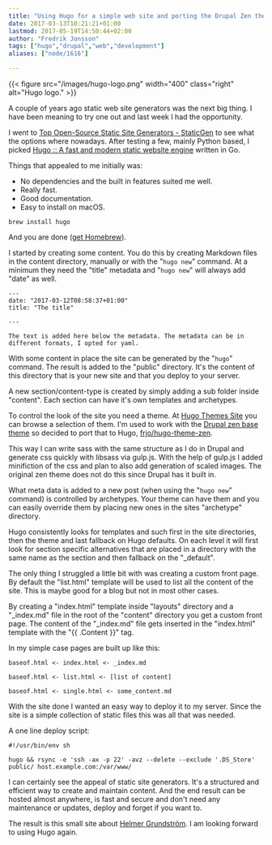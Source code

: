 ```yaml
---
title: "Using Hugo for a simple web site and porting the Drupal Zen theme"
date: 2017-03-13T10:21:21+01:00
lastmod: 2017-05-19T14:50:44+02:00
author: "Fredrik Jonsson"
tags: ["hugo","drupal","web","development"]
aliases: ["node/1616"]

---
```


{{< figure src="/images/hugo-logo.png" width="400" class="right" alt="Hugo logo." >}}

A couple of years ago static web site generators was the next big thing. I have been meaning to try one out and last week I had the opportunity.

I went to [Top Open-Source Static Site Generators - StaticGen](https://www.staticgen.com/) to see what the options where nowadays. After testing a few, mainly Python based, I picked [Hugo :: A fast and modern static website engine](https://gohugo.io/) written in Go.

Things that appealed to me initially was:

* No dependencies and the built in features suited me well.
* Really fast.
* Good documentation.
* Easy to install on macOS.

~~~~
brew install hugo
~~~~

And you are done ([get Homebrew](https://brew.sh/)).

I started by creating some content. You do this by creating Markdown files in the content directory, manually or with the "`hugo new`" command. At a minimum they need the "title" metadata and "`hugo new`" will always add "date" as well.

~~~~
---
date: "2017-03-12T08:58:37+01:00"
title: "The title"

---

The text is added here below the metadata. The metadata can be in different formats, I opted for yaml.
~~~~

With some content in place the site can be generated by the "`hugo`" command. The result is added to the "public" directory. It's the content of this directory that is your new site and that you deploy to your server.

A new section/content-type is created by simply adding a sub folder inside "content". Each section can have it's own templates and archetypes.

To control the look of the site you need a theme. At [Hugo Themes Site](https://themes.gohugo.io/) you can browse a selection of them. I'm used to work with the [Drupal zen base theme](https://www.drupal.org/project/zen) so decided to port that to Hugo, [frjo/hugo-theme-zen](https://github.com/frjo/hugo-theme-zen).

This way I can write sass with the same structure as I do in Drupal and generate css quickly with libsass via gulp.js. With the help of gulp.js I added minifiction of the css and plan to also add generation of scaled images. The original zen theme does not do this since Drupal has it built in.

What meta data is added to a new post (when using the "`hugo new`" command) is controlled by archetypes. Your theme can have them and you can easily override them by placing new ones in the sites "archetype" directory.

Hugo consistently looks for templates and such first in the site directories, then the theme and last fallback on Hugo defaults. On each level it will first look for section specific alternatives that are placed in a directory with the same name as the section and then fallback on the "_default".

The only thing I struggled a little bit with was creating a custom front page. By default the "list.html" template will be used to list all the content of the site. This is maybe good for a blog but not in most other cases.

By creating a "index.html" template inside "layouts" directory and a "\_index.md" file in the root of the "content" directory you get a custom front page. The content of the "\_index.md" file gets inserted in the "index.html" template with the "{{ .Content }}" tag.

In my simple case pages are built up like this:

~~~~
baseof.html <- index.html <- _index.md

baseof.html <- list.html <- [list of content]

baseof.html <- single.html <- some_content.md
~~~~

With the site done I wanted an easy way to deploy it to my server. Since the site is a simple collection of static files this was all that was needed.

A one line deploy script:

~~~~
#!/usr/bin/env sh

hugo && rsync -e 'ssh -ax -p 22' -avz --delete --exclude '.DS_Store' public/ host.example.com:/var/www/
~~~~

I can certainly see the appeal of static site generators. It's a structured and efficient way to create and maintain content. And the end result can be hosted almost anywhere, is fast and secure and don't need any maintenance or updates, deploy and forget if you want to.

The result is this small site about [Helmer Grundström](https://www.helmergrundstrom.se/). I am looking forward to using Hugo again.

